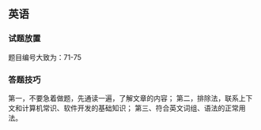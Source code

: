 ## 英语

### 试题放置
题目编号大致为：71-75

### 答题技巧
第一，不要急着做题，先通读一遍，了解文章的内容；
第二，排除法，联系上下文和计算机常识、软件开发的基础知识；
第三、符合英文词组、语法的正常用法。
